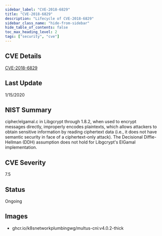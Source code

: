 ```yaml
---
sidebar_label: "CVE-2018-6829"
title: "CVE-2018-6829"
description: "Lifecycle of CVE-2018-6829"
sidebar_class_name: "hide-from-sidebar"
hide_table_of_contents: false
toc_max_heading_level: 2
tags: ["security", "cve"]
---
```


## CVE Details

[CVE-2018-6829](https://nvd.nist.gov/vuln/detail/CVE-2018-6829)

## Last Update

1/15/2020

## NIST Summary

cipher/elgamal.c in Libgcrypt through 1.8.2, when used to encrypt messages directly, improperly encodes plaintexts,
which allows attackers to obtain sensitive information by reading ciphertext data (i.e., it does not have semantic
security in face of a ciphertext-only attack). The Decisional Diffie-Hellman (DDH) assumption does not hold for
Libgcrypt's ElGamal implementation.

## CVE Severity

7.5

## Status

Ongoing

## Images

- ghcr.io/k8snetworkplumbingwg/multus-cni:v4.0.2-thick
